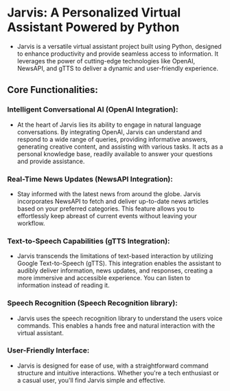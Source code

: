  # Jarvis: A Personalized Virtual Assistant Powered by Python
 - Jarvis is a versatile virtual assistant project built using Python, designed to enhance productivity and provide seamless access to information. It leverages the power of cutting-edge technologies like OpenAI, NewsAPI, and gTTS to deliver a dynamic and user-friendly experience.

## Core Functionalities:

### Intelligent Conversational AI (OpenAI Integration):
- At the heart of Jarvis lies its ability to engage in natural language conversations. By integrating OpenAI, Jarvis can understand and respond to a wide range of queries, providing informative answers, generating creative content, and assisting with various tasks. It acts as a personal knowledge base, readily available to answer your questions and provide assistance.
### Real-Time News Updates (NewsAPI Integration):
- Stay informed with the latest news from around the globe. Jarvis incorporates NewsAPI to fetch and deliver up-to-date news articles based on your preferred categories. This feature allows you to effortlessly keep abreast of current events without leaving your workflow.
### Text-to-Speech Capabilities (gTTS Integration):
- Jarvis transcends the limitations of text-based interaction by utilizing Google Text-to-Speech (gTTS). This integration enables the assistant to audibly deliver information, news updates, and responses, creating a more immersive and accessible experience. You can listen to information instead of reading it.
### Speech Recognition (Speech Recognition library):
- Jarvis uses the speech recognition library to understand the users voice commands. This enables a hands free and natural interaction with the virtual assistant.
### User-Friendly Interface:
- Jarvis is designed for ease of use, with a straightforward command structure and intuitive interactions. Whether you're a tech enthusiast or a casual user, you'll find Jarvis simple and effective.
